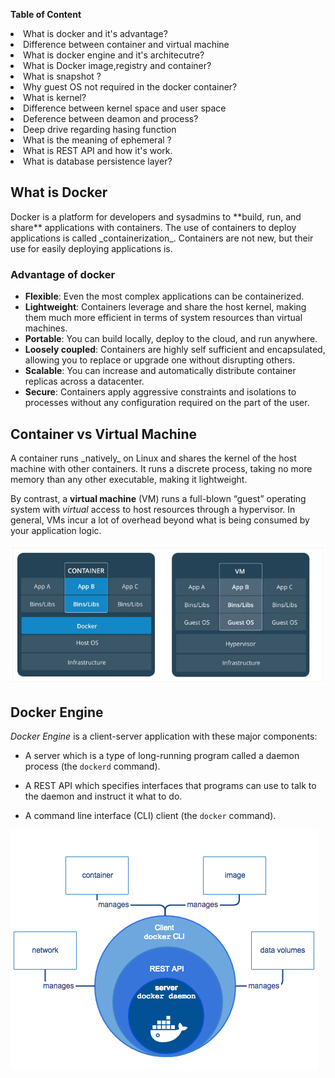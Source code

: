 
**Table of Content**
	<li>What is docker and it's advantage?</li>
	<li> Difference between container and virtual machine</li>
	<li> What is docker engine and it's architecutre?</li>
	<li> What is Docker image,registry and container?</li> 
	<li> What is snapshot ?</li>
	<li> Why guest OS not required in the docker container?</li>
	<li> What is kernel?</li>
	<li> Difference between kernel space and user space</li>
	<li> Deference between deamon and process?</li>
	<li> Deep drive regarding hasing function</li>
	<li> What is the meaning of ephemeral ?</li>
	<li> What is REST API and how it's work.</li>
	 <li>What is database persistence layer?</li>
	
<h2>What is Docker</h2>
Docker is a platform for developers and sysadmins to  **build, run, and share**  applications with containers. The use of containers to deploy applications is called  _containerization_. Containers are not new, but their use for easily deploying applications is.
<h3>Advantage of docker</h3>

-   **Flexible**: Even the most complex applications can be containerized.
-   **Lightweight**: Containers leverage and share the host kernel, making them much more efficient in terms of system resources than virtual machines.
-   **Portable**: You can build locally, deploy to the cloud, and run anywhere.
-   **Loosely coupled**: Containers are highly self sufficient and encapsulated, allowing you to replace or upgrade one without disrupting others.
-   **Scalable**: You can increase and automatically distribute container replicas across a datacenter.
-   **Secure**: Containers apply aggressive constraints and isolations to processes without any configuration required on the part of the user.
<h2>Container vs Virtual Machine</h2>
A container runs  _natively_  on Linux and shares the kernel of the host machine with other containers. It runs a discrete process, taking no more memory than any other executable, making it lightweight.

By contrast, a  **virtual machine**  (VM) runs a full-blown “guest” operating system with  _virtual_  access to host resources through a hypervisor. In general, VMs incur a lot of overhead beyond what is being consumed by your application logic.

![ImageName](images/container_vs_vm.jpg)
## Docker Engine

_Docker Engine_  is a client-server application with these major components:

-   A server which is a type of long-running program called a daemon process (the  `dockerd`  command).
    
-   A REST API which specifies interfaces that programs can use to talk to the daemon and instruct it what to do.
    
-   A command line interface (CLI) client (the  `docker`  command).

![ImageName](images/engine-components-flow.png)
